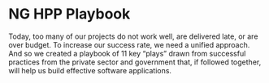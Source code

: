 # NG HPP Playbook

Today, too many of our projects do not work well, are delivered late, or are over budget. To increase our success rate, we need a unified approach. And so we created a playbook of 11 key “plays” drawn from successful practices from the private sector and government that, if followed together, will help us build effective software applications.
